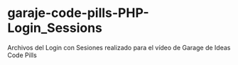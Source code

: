 # garaje-code-pills-PHP-Login_Sessions
Archivos del Login con Sesiones realizado para el vídeo de Garage de Ideas Code Pills
